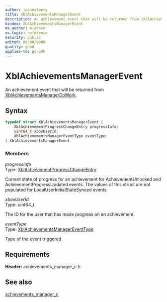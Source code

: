 ```yaml
---
author: joannaleecy
title: XblAchievementsManagerEvent
description: An achievement event that will be returned from [XblAchievementsManagerDoWork](../functions/xblachievementsmanagerdowork.md).
kindex: XblAchievementsManagerEvent
ms.author: migreen
ms.topic: reference
security: public
edited: 00/00/0000
quality: good
applies-to: pc-gdk
---
```


# XblAchievementsManagerEvent  

An achievement event that will be returned from [XblAchievementsManagerDoWork](../functions/xblachievementsmanagerdowork.md).  

## Syntax  
  
```cpp
typedef struct XblAchievementsManagerEvent {  
    XblAchievementProgressChangeEntry progressInfo;  
    uint64_t xboxUserId;  
    XblAchievementsManagerEventType eventType;  
} XblAchievementsManagerEvent  
```
  
### Members  
  
*progressInfo*  
Type: [XblAchievementProgressChangeEntry](../../achievements_c/structs/xblachievementprogresschangeentry.md)  
  
Current state of progress for an achievement for AchievementUnlocked and AchievementProgressUpdated events. The values of this struct are not populated for LocalUserInitialStateSynced events.
  
*xboxUserId*  
Type: uint64_t  
  
The ID for the user that has made progress on an achievement.
  
*eventType*  
Type: [XblAchievementsManagerEventType](../enums/xblachievementsmanagereventtype.md)  
  
Type of the event triggered.
  
## Requirements  
  
**Header:** achievements_manager_c.h
  
## See also  
[achievements_manager_c](../achievements_manager_c_members.md)  
  
  